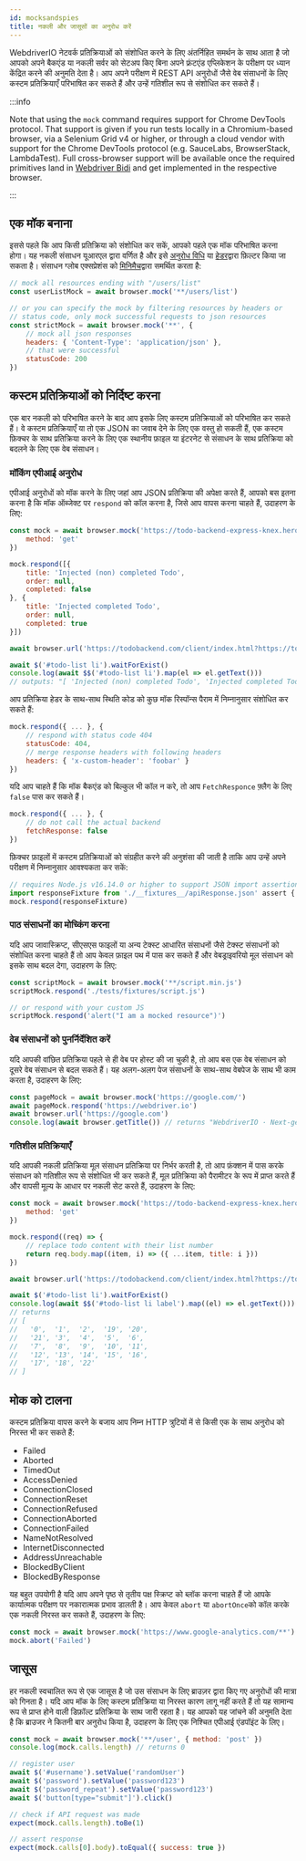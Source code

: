 ```yaml
---
id: mocksandspies
title: नकली और जासूसों का अनुरोध करें
---
```


WebdriverIO नेटवर्क प्रतिक्रियाओं को संशोधित करने के लिए अंतर्निहित समर्थन के साथ आता है जो आपको अपने बैकएंड या नकली सर्वर को सेटअप किए बिना अपने फ्रंटएंड एप्लिकेशन के परीक्षण पर ध्यान केंद्रित करने की अनुमति देता है। आप अपने परीक्षण में REST API अनुरोधों जैसे वेब संसाधनों के लिए कस्टम प्रतिक्रियाएँ परिभाषित कर सकते हैं और उन्हें गतिशील रूप से संशोधित कर सकते हैं।

:::info

Note that using the `mock` command requires support for Chrome DevTools protocol. That support is given if you run tests locally in a Chromium-based browser, via a Selenium Grid v4 or higher, or through a cloud vendor with support for the Chrome DevTools protocol (e.g. SauceLabs, BrowserStack, LambdaTest). Full cross-browser support will be available once the required primitives land in [Webdriver Bidi](https://wpt.fyi/results/webdriver/tests/bidi/network?label=experimental&label=master&aligned) and get implemented in the respective browser.

:::

## एक मॉक बनाना

इससे पहले कि आप किसी प्रतिक्रिया को संशोधित कर सकें, आपको पहले एक मॉक परिभाषित करना होगा। यह नकली संसाधन यूआरएल द्वारा वर्णित है और इसे [अनुरोध विधि](https://developer.mozilla.org/en-US/docs/Web/HTTP/Methods) या [हेडर](https://developer.mozilla.org/en-US/docs/Web/HTTP/Headers)द्वारा फ़िल्टर किया जा सकता है। संसाधन ग्लोब एक्सप्रेशंस को [मिनिमैच](https://www.npmjs.com/package/minimatch)द्वारा समर्थित करता है:

```js
// mock all resources ending with "/users/list"
const userListMock = await browser.mock('**/users/list')

// or you can specify the mock by filtering resources by headers or
// status code, only mock successful requests to json resources
const strictMock = await browser.mock('**', {
    // mock all json responses
    headers: { 'Content-Type': 'application/json' },
    // that were successful
    statusCode: 200
})
```

## कस्टम प्रतिक्रियाओं को निर्दिष्ट करना

एक बार नकली को परिभाषित करने के बाद आप इसके लिए कस्टम प्रतिक्रियाओं को परिभाषित कर सकते हैं। वे कस्टम प्रतिक्रियाएँ या तो एक JSON का जवाब देने के लिए एक वस्तु हो सकती हैं, एक कस्टम फ़िक्चर के साथ प्रतिक्रिया करने के लिए एक स्थानीय फ़ाइल या इंटरनेट से संसाधन के साथ प्रतिक्रिया को बदलने के लिए एक वेब संसाधन।

### मॉकिंग एपीआई अनुरोध

एपीआई अनुरोधों को मॉक करने के लिए जहां आप JSON प्रतिक्रिया की अपेक्षा करते हैं, आपको बस इतना करना है कि मॉक ऑब्जेक्ट पर `respond` को कॉल करना है, जिसे आप वापस करना चाहते हैं, उदाहरण के लिए:

```js
const mock = await browser.mock('https://todo-backend-express-knex.herokuapp.com/', {
    method: 'get'
})

mock.respond([{
    title: 'Injected (non) completed Todo',
    order: null,
    completed: false
}, {
    title: 'Injected completed Todo',
    order: null,
    completed: true
}])

await browser.url('https://todobackend.com/client/index.html?https://todo-backend-express-knex.herokuapp.com/')

await $('#todo-list li').waitForExist()
console.log(await $$('#todo-list li').map(el => el.getText()))
// outputs: "[ 'Injected (non) completed Todo', 'Injected completed Todo' ]"
```

आप प्रतिक्रिया हेडर के साथ-साथ स्थिति कोड को कुछ मॉक रिस्पॉन्स पैराम में निम्नानुसार संशोधित कर सकते हैं:

```js
mock.respond({ ... }, {
    // respond with status code 404
    statusCode: 404,
    // merge response headers with following headers
    headers: { 'x-custom-header': 'foobar' }
})
```

यदि आप चाहते हैं कि मॉक बैकएंड को बिल्कुल भी कॉल न करे, तो आप `FetchResponce` फ़्लैग के लिए `false` पास कर सकते हैं।

```js
mock.respond({ ... }, {
    // do not call the actual backend
    fetchResponse: false
})
```

फ़िक्चर फ़ाइलों में कस्टम प्रतिक्रियाओं को संग्रहीत करने की अनुशंसा की जाती है ताकि आप उन्हें अपने परीक्षण में निम्नानुसार आवश्यकता कर सकें:

```js
// requires Node.js v16.14.0 or higher to support JSON import assertions
import responseFixture from './__fixtures__/apiResponse.json' assert { type: 'json' }
mock.respond(responseFixture)
```

### पाठ संसाधनों का मोच्किंग करना

यदि आप जावास्क्रिप्ट, सीएसएस फाइलों या अन्य टेक्स्ट आधारित संसाधनों जैसे टेक्स्ट संसाधनों को संशोधित करना चाहते हैं तो आप केवल फ़ाइल पथ में पास कर सकते हैं और वेबड्राइवरियो मूल संसाधन को इसके साथ बदल देगा, उदाहरण के लिए:

```js
const scriptMock = await browser.mock('**/script.min.js')
scriptMock.respond('./tests/fixtures/script.js')

// or respond with your custom JS
scriptMock.respond('alert("I am a mocked resource")')
```

### वेब संसाधनों को पुनर्निर्देशित करें

यदि आपकी वांछित प्रतिक्रिया पहले से ही वेब पर होस्ट की जा चुकी है, तो आप बस एक वेब संसाधन को दूसरे वेब संसाधन से बदल सकते हैं। यह अलग-अलग पेज संसाधनों के साथ-साथ वेबपेज के साथ भी काम करता है, उदाहरण के लिए:

```js
const pageMock = await browser.mock('https://google.com/')
await pageMock.respond('https://webdriver.io')
await browser.url('https://google.com')
console.log(await browser.getTitle()) // returns "WebdriverIO · Next-gen browser and mobile automation test framework for Node.js"
```

### गतिशील प्रतिक्रियाएँ

यदि आपकी नकली प्रतिक्रिया मूल संसाधन प्रतिक्रिया पर निर्भर करती है, तो आप फ़ंक्शन में पास करके संसाधन को गतिशील रूप से संशोधित भी कर सकते हैं, मूल प्रतिक्रिया को पैरामीटर के रूप में प्राप्त करते हैं और वापसी मूल्य के आधार पर नकली सेट करते हैं, उदाहरण के लिए:

```js
const mock = await browser.mock('https://todo-backend-express-knex.herokuapp.com/', {
    method: 'get'
})

mock.respond((req) => {
    // replace todo content with their list number
    return req.body.map((item, i) => ({ ...item, title: i }))
})

await browser.url('https://todobackend.com/client/index.html?https://todo-backend-express-knex.herokuapp.com/')

await $('#todo-list li').waitForExist()
console.log(await $$('#todo-list li label').map((el) => el.getText()))
// returns
// [
//   '0',  '1',  '2',  '19', '20',
//   '21', '3',  '4',  '5',  '6',
//   '7',  '8',  '9',  '10', '11',
//   '12', '13', '14', '15', '16',
//   '17', '18', '22'
// ]
```

## मोक को टालना

कस्टम प्रतिक्रिया वापस करने के बजाय आप निम्न HTTP त्रुटियों में से किसी एक के साथ अनुरोध को निरस्त भी कर सकते हैं:

- Failed
- Aborted
- TimedOut
- AccessDenied
- ConnectionClosed
- ConnectionReset
- ConnectionRefused
- ConnectionAborted
- ConnectionFailed
- NameNotResolved
- InternetDisconnected
- AddressUnreachable
- BlockedByClient
- BlockedByResponse

यह बहुत उपयोगी है यदि आप अपने पृष्ठ से तृतीय पक्ष स्क्रिप्ट को ब्लॉक करना चाहते हैं जो आपके कार्यात्मक परीक्षण पर नकारात्मक प्रभाव डालती है। आप केवल `abort` या `abortOnce`को कॉल करके एक नकली निरस्त कर सकते हैं, उदाहरण के लिए:

```js
const mock = await browser.mock('https://www.google-analytics.com/**')
mock.abort('Failed')
```

## जासूस

हर नकली स्वचालित रूप से एक जासूस है जो उस संसाधन के लिए ब्राउज़र द्वारा किए गए अनुरोधों की मात्रा को गिनता है। यदि आप मॉक के लिए कस्टम प्रतिक्रिया या निरस्त कारण लागू नहीं करते हैं तो यह सामान्य रूप से प्राप्त होने वाली डिफ़ॉल्ट प्रतिक्रिया के साथ जारी रहता है। यह आपको यह जांचने की अनुमति देता है कि ब्राउजर ने कितनी बार अनुरोध किया है, उदाहरण के लिए एक निश्चित एपीआई एंडपॉइंट के लिए।

```js
const mock = await browser.mock('**/user', { method: 'post' })
console.log(mock.calls.length) // returns 0

// register user
await $('#username').setValue('randomUser')
await $('password').setValue('password123')
await $('password_repeat').setValue('password123')
await $('button[type="submit"]').click()

// check if API request was made
expect(mock.calls.length).toBe(1)

// assert response
expect(mock.calls[0].body).toEqual({ success: true })
```
